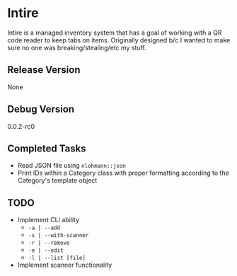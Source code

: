 # Intire
Intire is a managed inventory system that has a goal of working with a QR code reader to keep tabs on items. Originally designed b/c I wanted to make sure no one was breaking/stealing/etc my stuff.
## Release Version
None
## Debug Version
0.0.2-rc0
## Completed Tasks
* Read JSON file using `nlohmann::json`
* Print IDs within a Category class with proper formatting according to the Category's template object
## TODO
* Implement CLI ability
    - `-a | --add`
    - `-s | --with-scanner`
    - `-r | --remove`
    - `-e | --edit`
    - `-l | --list [file]`
* Implement scanner functionality
